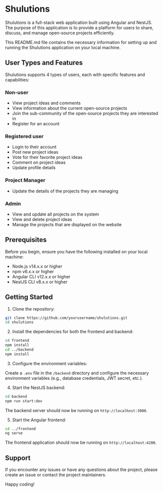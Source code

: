 # Shulutions

Shulutions is a full-stack web application built using Angular and NestJS. The purpose of this application is to provide a platform for users to share, discuss, and manage open-source projects efficiently.

This README.md file contains the necessary information for setting up and running the Shulutions application on your local machine.

## User Types and Features

Shulutions supports 4 types of users, each with specific features and capabilities:

### Non-user

- View project ideas and comments
- View information about the current open-source projects
- Join the sub-community of the open-source projects they are interested in
- Register for an account

### Registered user

- Login to their account
- Post new project ideas
- Vote for their favorite project ideas
- Comment on project ideas
- Update profile details

### Project Manager

- Update the details of the projects they are managing

### Admin

- View and update all projects on the system
- View and delete project ideas
- Manage the projects that are displayed on the website

## Prerequisites

Before you begin, ensure you have the following installed on your local machine:

- Node.js v14.x.x or higher
- npm v6.x.x or higher
- Angular CLI v12.x.x or higher
- NestJS CLI v8.x.x or higher

## Getting Started

1. Clone the repository:

```bash
git clone https://github.com/yourusername/shulutions.git
cd shulutions
```

2. Install the dependencies for both the frontend and backend:

```bash
cd frontend
npm install
cd ../backend
npm install
```

3. Configure the environment variables:

Create a `.env` file in the `/backend` directory and configure the necessary environment variables (e.g., database credentials, JWT secret, etc.).

4. Start the NestJS backend:

```bash
cd backend
npm run start:dev
```

The backend server should now be running on `http://localhost:3000`.

5. Start the Angular frontend:

```bash
cd ../frontend
ng serve
```

The frontend application should now be running on `http://localhost:4200`.

## Support

If you encounter any issues or have any questions about the project, please create an issue or contact the project maintainers.

Happy coding!
